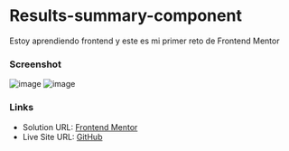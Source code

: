 # Results-summary-component
Estoy aprendiendo frontend y este es mi primer reto de Frontend Mentor

### Screenshot
![image](https://github.com/David23-Dev/Results-summary-component/assets/112764730/b40127f7-006d-4328-8d79-090660ba2845)
![image](https://github.com/David23-Dev/Results-summary-component/assets/112764730/b3042bcd-d9a4-4091-9179-10c36a40231b)



### Links

- Solution URL: [Frontend Mentor](https://www.frontendmentor.io/solutions/responsive-landing-page-using-css-flex-sVre5X16IU)
- Live Site URL: [GitHub](https://david23-dev.github.io/Results-summary-component/)
